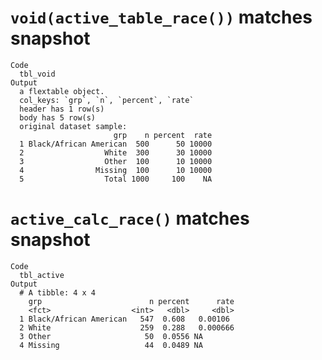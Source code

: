 # `void(active_table_race())` matches snapshot

    Code
      tbl_void
    Output
      a flextable object.
      col_keys: `grp`, `n`, `percent`, `rate` 
      header has 1 row(s) 
      body has 5 row(s) 
      original dataset sample: 
                           grp    n percent  rate
      1 Black/African American  500      50 10000
      2                  White  300      30 10000
      3                  Other  100      10 10000
      4                Missing  100      10 10000
      5                  Total 1000     100    NA

# `active_calc_race()` matches snapshot

    Code
      tbl_active
    Output
      # A tibble: 4 x 4
        grp                        n percent      rate
        <fct>                  <int>   <dbl>     <dbl>
      1 Black/African American   547  0.608   0.00106 
      2 White                    259  0.288   0.000666
      3 Other                     50  0.0556 NA       
      4 Missing                   44  0.0489 NA       

